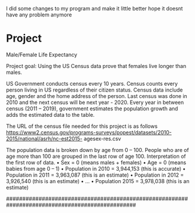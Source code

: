 I did some changes to my program and make it little better hope it doesnt have any problem anymore

# Project
  Male/Female Life Expectancy

Project goal: Using the US Census data prove that females live longer than males.

US Government conducts census every 10 years. Census counts every person living in US regardless
of their citizen status. Census data include age, gender and the home address of the person. Last
census was done in 2010 and the next census will be next year - 2020. Every year in between census
(2011 – 2019), government estimates the population growth and adds the estimated data to the table.

The URL of the census file needed for this project is as follows
https://www2.census.gov/programs-surveys/popest/datasets/2010-2015/national/asrh/nc-est2015-
agesex-res.csv

The population data is broken down by age from 0 – 100. People who are of age more than 100 are
grouped in the last row of age 100.
Interpretation of the first row of data.
  • Sex = 0 (means males + females)
  • Age = 0 (means babies from age 0 – 1)
  • Population in 2010 = 3,944,153 (this is accurate)
  • Population in 2011 = 3,963,087 (this is an estimate)
  • Population in 2012 = 3,926,540 (this is an estimate)
  • …
  • Population 2015 = 3,978,038 (this is an estimate)

################################################################################################

